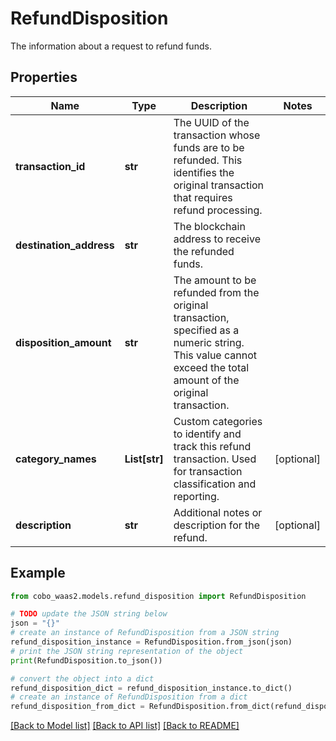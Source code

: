 # RefundDisposition

The information about a request to refund funds.

## Properties

Name | Type | Description | Notes
------------ | ------------- | ------------- | -------------
**transaction_id** | **str** | The UUID of the transaction whose funds are to be refunded. This identifies the original transaction that requires refund processing. | 
**destination_address** | **str** | The blockchain address to receive the refunded funds. | 
**disposition_amount** | **str** | The amount to be refunded from the original transaction, specified as a numeric string. This value cannot exceed the total amount of the original transaction.  | 
**category_names** | **List[str]** | Custom categories to identify and track this refund transaction. Used for transaction classification and reporting. | [optional] 
**description** | **str** | Additional notes or description for the refund. | [optional] 

## Example

```python
from cobo_waas2.models.refund_disposition import RefundDisposition

# TODO update the JSON string below
json = "{}"
# create an instance of RefundDisposition from a JSON string
refund_disposition_instance = RefundDisposition.from_json(json)
# print the JSON string representation of the object
print(RefundDisposition.to_json())

# convert the object into a dict
refund_disposition_dict = refund_disposition_instance.to_dict()
# create an instance of RefundDisposition from a dict
refund_disposition_from_dict = RefundDisposition.from_dict(refund_disposition_dict)
```
[[Back to Model list]](../README.md#documentation-for-models) [[Back to API list]](../README.md#documentation-for-api-endpoints) [[Back to README]](../README.md)


